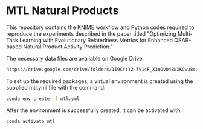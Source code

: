 # MTL Natural Products

This repository contains the KNIME workflow and Python codes required to reproduce the experiments described in the paper titled "Optimizing Multi-Task Learning with Evolutionary Relatedness Metrics for Enhanced QSAR-based Natural Product Activity Prediction."

The necessary data files are available on Google Drive:

```bash
https://drive.google.com/drive/folders/1I9CYtY2-fV14F_X3uQvO4BNXKCwu8szG?usp=sharing
```

To set up the required packages, a virtual environment is created using the supplied mtl.yml file with the command:

```bash
conda env create -f mtl.yml
```

After the environment is successfully created, it can be activated with:

```bash
conda activate mtl
```
